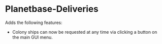 # Planetbase-Deliveries

Adds the following features:
* Colony ships can now be requested at any time via clicking a button on the main GUI menu.
